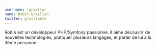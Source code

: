 ```yaml
---
username: rgraillon
name: Robin Graillon
twitter: grailloute
---
```

Robin est un développeur PHP/Symfony passionné. Il aime découvrir de nouvelles technologies, pratiquer plusieurs langages, et parler de lui à la 3ème personne.
